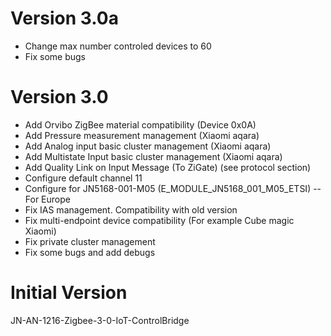 # Version 3.0a

 * Change max number controled devices to 60
 * Fix some bugs

# Version 3.0

 * Add Orvibo ZigBee material compatibility (Device 0x0A)
 * Add Pressure measurement management (Xiaomi aqara)
 * Add Analog input basic cluster management (Xiaomi aqara)
 * Add Multistate Input basic cluster management (Xiaomi aqara)
 * Add Quality Link on Input Message (To ZiGate) (see protocol section)
 * Configure default channel 11
 * Configure for JN5168-001-M05 (E_MODULE_JN5168_001_M05_ETSI) -- For Europe
 * Fix IAS management. Compatibility with old version
 * Fix multi-endpoint device compatibility (For example  Cube magic Xiaomi)
 * Fix private cluster management
 * Fix some bugs and add debugs

# Initial Version
JN-AN-1216-Zigbee-3-0-IoT-ControlBridge


